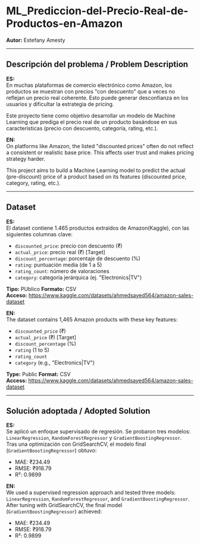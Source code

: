 # ML_Prediccion-del-Precio-Real-de-Productos-en-Amazon
**Autor:** Estefany Amesty

---

## Descripción del problema / Problem Description

**ES:**  
En muchas plataformas de comercio electrónico como Amazon, los productos se muestran con precios "con descuento" que a veces no reflejan un precio real coherente. Esto puede generar desconfianza en los usuarios y dificultar la estrategia de pricing.

Este proyecto tiene como objetivo desarrollar un modelo de Machine Learning que prediga el precio real de un producto basándose en sus características (precio con descuento, categoría, rating, etc.).

**EN:**  
On platforms like Amazon, the listed "discounted prices" often do not reflect a consistent or realistic base price. This affects user trust and makes pricing strategy harder.

This project aims to build a Machine Learning model to predict the actual (pre-discount) price of a product based on its features (discounted price, category, rating, etc.).

---

## Dataset

**ES:**  
El dataset contiene 1.465 productos extraídos de Amazon(Kaggle), con las siguientes columnas clave:

- `discounted_price`: precio con descuento (₹)
- `actual_price`: precio real (₹) [Target]
- `discount_percentage`: porcentaje de descuento (%)
- `rating`: puntuación media (de 1 a 5)
- `rating_count`: número de valoraciones
- `category`: categoría jerárquica (ej. "Electronics|TV")

**Tipo:** PUblico 
**Formato:** CSV  
**Acceso:** https://www.kaggle.com/datasets/ahmedsayed564/amazon-sales-dataset

**EN:**  
The dataset contains 1,465 Amazon products with these key features:

- `discounted_price` (₹)
- `actual_price` (₹) [Target]
- `discount_percentage` (%)
- `rating` (1 to 5)
- `rating_count`
- `category` (e.g., "Electronics|TV")

**Type:** Public
**Format:** CSV  
**Access:** https://www.kaggle.com/datasets/ahmedsayed564/amazon-sales-dataset

---

## Solución adoptada / Adopted Solution

**ES:**  
Se aplicó un enfoque supervisado de regresión. Se probaron tres modelos: `LinearRegression`, `RandomForestRegressor` y `GradientBoostingRegressor`.  
Tras una optimización con GridSearchCV, el modelo final (`GradientBoostingRegressor`) obtuvo:

- MAE: ₹234.49  
- RMSE: ₹918.79  
- R²: 0.9899

**EN:**  
We used a supervised regression approach and tested three models: `LinearRegression`, `RandomForestRegressor`, and `GradientBoostingRegressor`.  
After tuning with GridSearchCV, the final model (`GradientBoostingRegressor`) achieved:

- MAE: ₹234.49  
- RMSE: ₹918.79  
- R²: 0.9899

  

